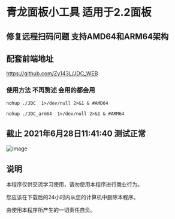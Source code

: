 # 青龙面板小工具 适用于2.2面板

## 修复远程扫码问题 支持AMD64和ARM64架构

## 配套前端地址
https://github.com/Zy143L/JDC_WEB

### 使用方法 不再赘述 会用的都会用 

```
nohup ./JDC  1>/dev/null 2>&1 & #AMD64
```

```
nohup ./JDC_arm64  1>/dev/null 2>&1 & #ARM64
```

## 截止 2021年6月28日11:41:40 测试正常 

![image](https://user-images.githubusercontent.com/21352718/123577157-ded6fe80-d805-11eb-80fd-36f0dea30d24.png)

## 说明
本程序仅供交流学习使用，请勿使用本程序进行商业行为。

您应该在下载后的24小时内从您的计算机中删除本程序。

由使用本程序所产生的一切责任自负。

